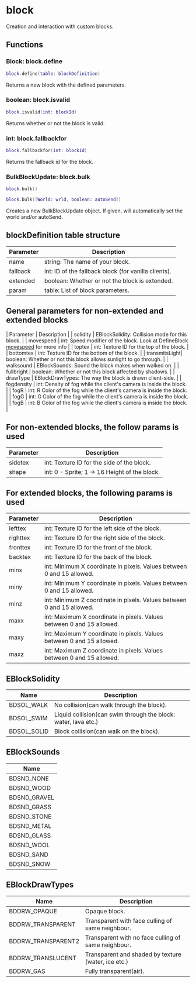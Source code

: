 # block
Creation and interaction with custom blocks.

## Functions

### Block: block.define

```lua
block.define(table: blockDefinition)
```

Returns a new block with the defined parameters.

### boolean: block.isvalid

```lua
block.isvalid(int: blockId)
```

Returns whether or not the block is valid.

### int: block.fallbackfor

```lua
block.fallbackfor(int: blockId)
```

Returns the fallback id for the block.

### BulkBlockUpdate: block.bulk

```lua
block.bulk()
```

```lua
block.bulk([World: wrld, boolean: autoSend])
```

Creates a new BulkBlockUpdate object. If given, will automatically set the world and/or autoSend.

## blockDefinition table structure

| Parameter     | Description                                                   |
|---------------|---------------------------------------------------------------|
| name          | string: The name of your block.                               |
| fallback      | int: ID of the fallback block (for vanilla clients).          |
| extended      | boolean: Whether or not the block is extended.                |
| param         | table: List of block parameters.                              |

## General parameters for non-extended and extended blocks

| Parameter     | Description                                                             |
| solidity      | EBlockSolidity: Collision mode for this block.                          |
| movespeed     | int: Speed modifier of the block. Look at DefineBlock [movespeed](https://wiki.vg/Classic_Protocol_Extension#DefineBlock_Packet) for more info |
| toptex        | int: Texture ID for the top of the block.                               |
| bottomtex     | int: Texture ID for the bottom of the block.                            |
| transmitsLight| boolean: Whether or not this block allows sunlight to go through.       |
| walksound     | EBlockSounds: Sound the block makes when walked on.                     |
| fullbright    | boolean: Whether or not this block affected by shadows.                 |
| drawType      | EBlockDrawTypes: The way the block is drawn client-side.                |
| fogdensity    | int: Density of fog while the client's camera is inside the block.      |
| fogR          | int: R Color of the fog while the client's camera is inside the block.  |
| fogG          | int: G Color of the fog while the client's camera is inside the block.  |
| fogB          | int: B Color of the fog while the client's camera is inside the block.  |

## For non-extended blocks, the follow params is used

| Parameter     | Description                                                             |
|---------------|-------------------------------------------------------------------------|
| sidetex       | int: Texture ID for the side of the block.                              |
| shape         | int: 0 - Sprite; 1 -> 16 Height of the block.                           |

## For extended blocks, the following params is used

| Parameter     |      Description                                                       |
|---------------|------------------------------------------------------------------------|
| lefttex       | int: Texture ID for the left side of the block.                        |
| righttex      | int: Texture ID for the right side of the block.                       |
| fronttex      | int: Texture ID for the front of the block.                            |
| backtex       | int: Texture ID for the back of the block.                             |
| minx          | int: Minimum X coordinate in pixels. Values between 0 and 15 allowed.  |
| miny          | int: Minimum Y coordinate in pixels. Values between 0 and 15 allowed.  |
| minz          | int: Minimum Z coordinate in pixels. Values between 0 and 15 allowed.  |
| maxx          | int: Maximum X coordinate in pixels. Values between 0 and 15 allowed.  |
| maxy          | int: Maximum Y coordinate in pixels. Values between 0 and 15 allowed.  |
| maxz          | int: Maximum Z coordinate in pixels. Values between 0 and 15 allowed.  |

## EBlockSolidity

| Name          | Description                                                       |
|---------------|-------------------------------------------------------------------|
| BDSOL_WALK    | No collision(can walk through the block).                         |
| BDSOL_SWIM    | Liquid collision(can swim through the block: water, lava etc.)    |
| BDSOL_SOLID   | Block collision(can walk on the block).                           |

## EBlockSounds

| Name          |
|---------------|
| BDSND_NONE    |
| BDSND_WOOD    |
| BDSND_GRAVEL  |
| BDSND_GRASS   |
| BDSND_STONE   |
| BDSND_METAL   |
| BDSND_GLASS   |
| BDSND_WOOL    |
| BDSND_SAND    |
| BDSND_SNOW    |

## EBlockDrawTypes

| Name               | Description                                         |
|--------------------|-----------------------------------------------------|
| BDDRW_OPAQUE       | Opaque block.                                       |
| BDDRW_TRANSPARENT  | Transparent with face culling of same neighbour.    |
| BDDRW_TRANSPARENT2 | Transparent with no face culling of same neighbour. |
| BDDRW_TRANSLUCENT  | Transparent and shaded by texture (water, ice etc.) |
| BDDRW_GAS          | Fully transparent(air).                             |
